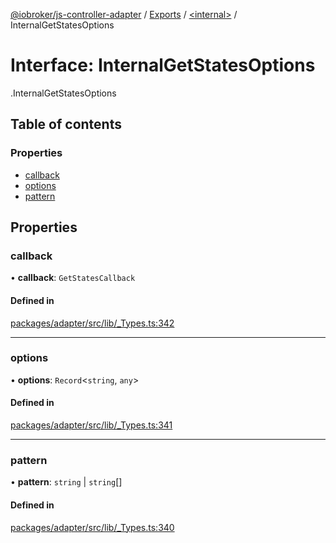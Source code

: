 [@iobroker/js-controller-adapter](../README.md) / [Exports](../modules.md) / [<internal\>](../modules/internal_.md) / InternalGetStatesOptions

# Interface: InternalGetStatesOptions

[<internal>](../modules/internal_.md).InternalGetStatesOptions

## Table of contents

### Properties

- [callback](internal_.InternalGetStatesOptions.md#callback)
- [options](internal_.InternalGetStatesOptions.md#options)
- [pattern](internal_.InternalGetStatesOptions.md#pattern)

## Properties

### callback

• **callback**: `GetStatesCallback`

#### Defined in

[packages/adapter/src/lib/_Types.ts:342](https://github.com/ioBroker/ioBroker.js-controller/blob/8b30b890/packages/adapter/src/lib/_Types.ts#L342)

___

### options

• **options**: `Record`<`string`, `any`\>

#### Defined in

[packages/adapter/src/lib/_Types.ts:341](https://github.com/ioBroker/ioBroker.js-controller/blob/8b30b890/packages/adapter/src/lib/_Types.ts#L341)

___

### pattern

• **pattern**: `string` \| `string`[]

#### Defined in

[packages/adapter/src/lib/_Types.ts:340](https://github.com/ioBroker/ioBroker.js-controller/blob/8b30b890/packages/adapter/src/lib/_Types.ts#L340)
